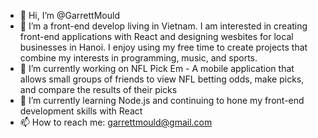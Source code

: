- 👋 Hi, I’m @GarrettMould
- 👀 I’m a front-end develop living in Vietnam. I am interested in creating front-end applications with React and designing wesbites for local businesses in Hanoi. I enjoy using my free time to create projects that combine my interests in programming, music, and sports. 
- 🔭 I’m currently working on NFL Pick Em - A mobile application that allows small groups of friends to view NFL betting odds, make picks, and compare the results of their picks
- 🌱 I’m currently learning Node.js and continuing to hone my front-end development skills with React
- 📫 How to reach me: garrettmould@gmail.com

<!---
GarrettMould/GarrettMould is a ✨ special ✨ repository because its `README.md` (this file) appears on your GitHub profile.
You can click the Preview link to take a look at your changes.
--->
